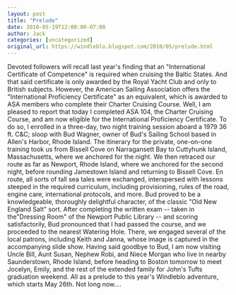 ```yaml
---
layout: post
title: "Prelude"
date: 2010-05-19T12:00:00-07:00
author: Jack
categories: [uncategorized]
original_url: https://windleblo.blogspot.com/2010/05/prelude.html
---
```


Devoted followers will recall last year's finding that an "International Certificate of Competence" is required when cruising the Baltic States. And that said certificate is only awarded by the Royal Yacht Club and only to British subjects. However, the American Sailing Association offers the "International Proficiency Certificate" as an equivalent, which is awarded to ASA members who complete their Charter Cruising Course. Well, I am pleased to report that today I completed ASA 104, the Charter Cruising Course, and am now eligible for the International Proficiency Certificate. To do so, I enrolled in a three-day, two night training session aboard a 1979 36 ft. C&C; sloop with Bud Wagner, owner of Bud's Sailing School based in Allen's Harbor, Rhode Island. The itinerary for the private, one-on-one training took us from Bissell Cove on Narragansett Bay to Cuttyhunk Island, Massachusetts, where we anchored for the night. We then retraced our route as far as Newport, Rhode Island, where we anchored for the second night, before rounding Jamestown Island and returning to Bissell Cove. En route, all sorts of tall sea tales were exchanged, interspersed with lessons steeped in the required curriculum, including provisioning, rules of the road, engine care, international protocols, and more. Bud proved to be a knowledgeable, thoroughly delightful character, of the classic "Old New England Salt" sort. After completing the written exam -- taken in the"Dressing Room" of the Newport Public Library -- and scoring satisfactorily, Bud pronounced that I had passed the course, and we proceeded to the nearest Watering Hole. There, we engaged several of the local patrons, including Keith and Janna, whose image is captured in the accompanying slide show. Having said goodbye to Bud, I am now visiting Uncle Bill, Aunt Susan, Nephew Robi, and Niece Morgan who live in nearby Saunderstown, Rhode Island, before heading to Boston tomorrow to meet Jocelyn, Emily, and the rest of the extended family for John's Tufts graduation weekend. All as a prelude to this year's Windleblo adventure, which starts May 26th. Not long now....